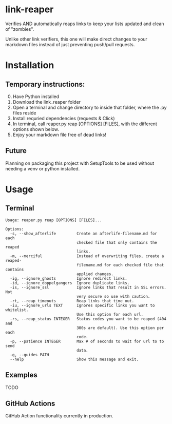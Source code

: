 # link-reaper

Verifies AND automatically reaps links to keep your lists updated and clean of "zombies".

Unlike other link verifiers, this one will make direct changes to your markdown files instead of just preventing push/pull requests.

# Installation

## Temporary instructions:

0. Have Python installed
1. Download the link_reaper folder
2. Open a terminal and change directory to inside that folder, where the .py files reside
3. Install requried dependencies (requests & Click)
4. In terminal, call reaper.py reap [OPTIONS] [FILES], with the different options shown below.
5. Enjoy your markdown file free of dead links!

## Future
Planning on packaging this project with SetupTools to be used without needing a venv or python installed.

# Usage

## Terminal
```
Usage: reaper.py reap [OPTIONS] [FILES]...

Options:
  -s, --show_afterlife         Create an afterlife-filename.md for each
                               checked file that only contains the reaped
                               links.
  -m, --merciful               Instead of overwriting files, create a reaped-
                               filename.md for each checked file that contains
                               applied changes.
  -ig, --ignore_ghosts         Ignore redirect links.
  -id, --ignore_doppelgangers  Ignore duplicate links.
  -is, --ignore_ssl            Ignore links that result in SSL errors. Not
                               very secure so use with caution.
  -rt, --reap_timeouts         Reap links that time out.
  -iu, --ignore_urls TEXT      Ignores specific links you want to whitelist.
                               Use this option for each url.
  -rs, --reap_status INTEGER   Status codes you want to be reaped (404 and
                               300s are default). Use this option per each
                               code.
  -p, --patience INTEGER       Max # of seconds to wait for url to to send
                               data.
  -g, --guides PATH
  --help                       Show this message and exit.
```

## Examples

TODO

## GitHub Actions

GitHub Action functionality currently in production.